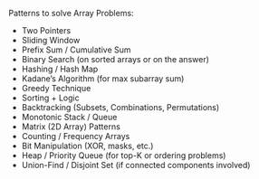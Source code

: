 Patterns to solve Array Problems:

- Two Pointers
- Sliding Window
- Prefix Sum / Cumulative Sum
- Binary Search (on sorted arrays or on the answer)
- Hashing / Hash Map
- Kadane’s Algorithm (for max subarray sum)
- Greedy Technique
- Sorting + Logic
- Backtracking (Subsets, Combinations, Permutations)
- Monotonic Stack / Queue
- Matrix (2D Array) Patterns
- Counting / Frequency Arrays
- Bit Manipulation (XOR, masks, etc.)
- Heap / Priority Queue (for top-K or ordering problems)
- Union-Find / Disjoint Set (if connected components involved)

